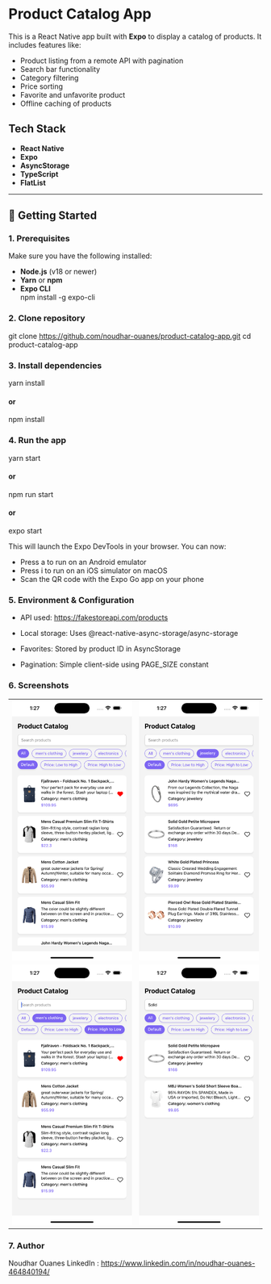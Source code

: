# Product Catalog App

This is a React Native app built with **Expo** to display a catalog of products. It includes features like:

- Product listing from a remote API with pagination 
- Search bar functionality
- Category filtering
- Price sorting
- Favorite and unfavorite product 
- Offline caching of products


## Tech Stack

- **React Native**
- **Expo**
- **AsyncStorage**
- **TypeScript**
- **FlatList** 

---

## 🚀 Getting Started

### 1. Prerequisites

Make sure you have the following installed:

- **Node.js** (v18 or newer)
- **Yarn** or **npm**
- **Expo CLI**  
  npm install -g expo-cli

### 2. Clone repository
git clone https://github.com/noudhar-ouanes/product-catalog-app.git
cd product-catalog-app

### 3. Install dependencies
yarn install
#### or
npm install

### 4. Run the app
yarn start
#### or
npm run start
#### or
expo start

This will launch the Expo DevTools in your browser. You can now:
- Press a to run on an Android emulator
- Press i to run on an iOS simulator on macOS
- Scan the QR code with the Expo Go app on your phone


### 5. Environment & Configuration

- API used: https://fakestoreapi.com/products

- Local storage: Uses @react-native-async-storage/async-storage

- Favorites: Stored by product ID in AsyncStorage

- Pagination: Simple client-side using PAGE_SIZE constant

### 6. Screenshots

<table>
  <tr>
    <td><img src="./assets/images/screenshots/productFavorite.png" alt="Product Screen" width="300"/></td>
    <td><img src="./assets/images/screenshots/filtredProductScreen.png" alt="Filter Screen" width="300"/></td>
  </tr>
  <tr>
    <td><img src="./assets/images/screenshots/sortedProduct.png" alt="Sort Screen" width="300"/></td>
    <td><img src="./assets/images/screenshots/searchScreen.png" alt="Search Screen" width="300"/></td>
  </tr>
</table>

### 7. Author

Noudhar Ouanes
LinkedIn : https://www.linkedin.com/in/noudhar-ouanes-464840194/